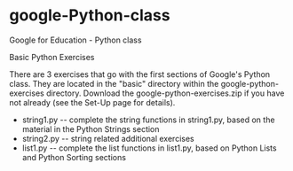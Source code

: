 # google-Python-class
Google for Education - Python class


Basic Python Exercises

There are 3 exercises that go with the first sections of Google's Python class. They are located in the "basic" directory within the google-python-exercises directory. Download the google-python-exercises.zip if you have not already (see the Set-Up page for details).

* string1.py -- complete the string functions in string1.py, based on the material in the Python Strings section 
* string2.py -- string related additional exercises 
* list1.py -- complete the list functions in list1.py, based on Python Lists and Python Sorting sections



